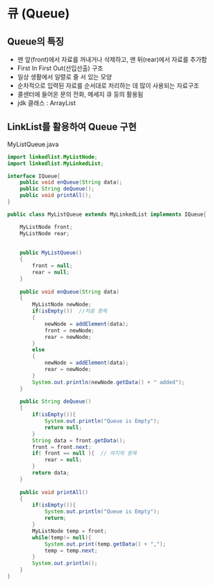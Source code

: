 # 큐 (Queue)



## Queue의 특징

- 맨 앞(front)에서 자료를 꺼내거나 삭제하고, 맨 뒤(rear)에서 자료를 추가함
- First In First Out(선입선출) 구조
- 일상 생활에서 일렬로 줄 서 있는 모양
- 순차적으로 입력된 자료를 순서대로 처리하는 데 많이 사용되는 자료구조
- 콜센터에 들어온 문의 전화, 메세지 큐 등의 활용됨
- jdk 클래스 : ArrayList



## LinkList를 활용하여 Queue 구현

MyListQueue.java

```java
import linkedlist.MyListNode;
import linkedlist.MyLinkedList;

interface IQueue{
	public void enQueue(String data);
	public String deQueue();
	public void printAll();
}

public class MyListQueue extends MyLinkedList implements IQueue{

	MyListNode front;
	MyListNode rear;
		
	
	public MyListQueue()
	{
		front = null;
		rear = null;
	}
	
	public void enQueue(String data)
	{
		MyListNode newNode;
		if(isEmpty())  //처음 항목
		{
			newNode = addElement(data);
			front = newNode;
			rear = newNode;
		}
		else
		{
			newNode = addElement(data);
			rear = newNode;
		}
		System.out.println(newNode.getData() + " added");
	}
	
	public String deQueue()
	{
		if(isEmpty()){
			System.out.println("Queue is Empty");
			return null;
		}
		String data = front.getData();
		front = front.next;
		if( front == null ){  // 마지막 항목
			rear = null;
		}
		return data;
	}
	
	public void printAll()
	{
		if(isEmpty()){
			System.out.println("Queue is Empty");
			return;
		}
		MyListNode temp = front;
		while(temp!= null){
			System.out.print(temp.getData() + ",");
			temp = temp.next;
		}
		System.out.println();
	}
}

```

